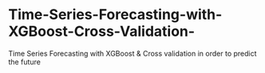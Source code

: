 # Time-Series-Forecasting-with-XGBoost-Cross-Validation-
Time Series Forecasting with XGBoost &amp; Cross validation in order to predict the future
